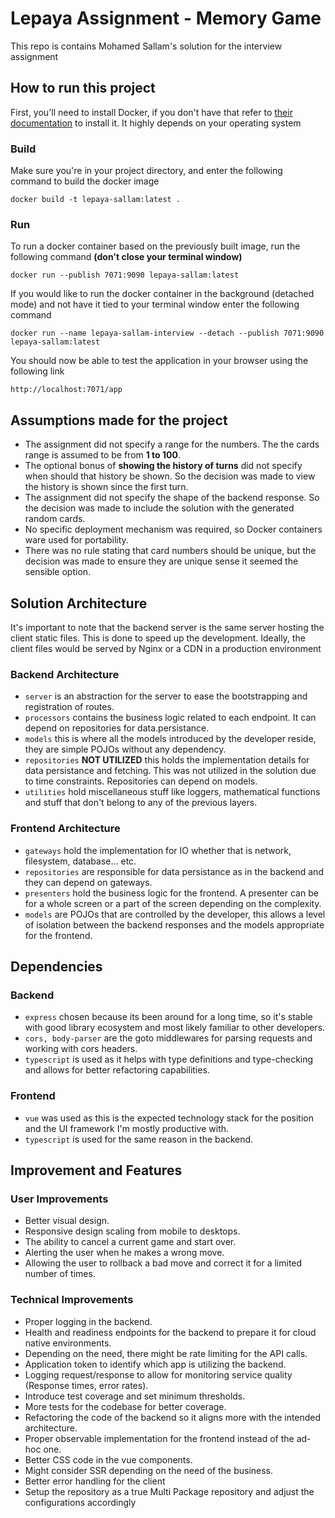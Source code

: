 # Lepaya Assignment - Memory Game
This repo is contains Mohamed Sallam's solution for the interview assignment

## How to run this project
First, you'll need to install Docker, if you don't have that refer to [their documentation](https://docs.docker.com/get-docker/) to install it. It highly depends on your operating system

### Build
Make sure you're in your project directory, and enter the following command to build the docker image
```
docker build -t lepaya-sallam:latest .
```

### Run
To run a docker container based on the previously built image, run the following command **(don't close your terminal window)**
```
docker run --publish 7071:9090 lepaya-sallam:latest
```
If you would like to run the docker container in the background (detached mode) and not have it tied to your terminal window enter the following command
```
docker run --name lepaya-sallam-interview --detach --publish 7071:9090 lepaya-sallam:latest
```

You should now be able to test the application in your browser using the following link
```
http://localhost:7071/app
```

## Assumptions made for the project
- The assignment did not specify a range for the numbers. The the cards range is assumed to be from **1 to 100**.
- The optional bonus of **showing the history of turns** did not specify when should that history be shown. So the decision was made to view the history is shown since the first turn.
- The assignment did not specify the shape of the backend response. So the decision was made to include the solution with the generated random cards.
- No specific deployment mechanism was required, so Docker containers ware used for portability.
- There was no rule stating that card numbers should be unique, but the decision was made to ensure they are unique sense it seemed the sensible option.

## Solution Architecture
It's important to note that the backend server is the same server hosting the client static files. This is done to speed up the development. Ideally, the client files would be served by Nginx or a CDN in a production environment

### Backend Architecture
- `server` is an abstraction for the server to ease the bootstrapping and registration of routes.
- `processors` contains the business logic related to each endpoint. It can depend on repositories for data.persistance.
- `models` this is where all the models introduced by the developer reside, they are simple POJOs without any dependency.
- `repositories` **NOT UTILIZED** this holds the implementation details for data persistance and fetching. This was not utilized in the solution due to time constraints. Repositories can depend on models.
- `utilities` hold miscellaneous stuff like loggers, mathematical functions and stuff that don't belong to any of the previous layers.

### Frontend Architecture
- `gateways` hold the implementation for IO whether that is network, filesystem, database... etc.
- `repositories` are responsible for data persistance as in the backend and they can depend on gateways.
- `presenters` hold the business logic for the frontend. A presenter can be for a whole screen or a part of the screen depending on the complexity.
- `models` are POJOs that are controlled by the developer, this allows a level of isolation between the backend responses and the models appropriate for the frontend.

## Dependencies
### Backend
- `express` chosen because its been around for a long time, so it's stable with good library ecosystem and most likely familiar to other developers.
- `cors, body-parser` are the goto middlewares for parsing requests and working with cors headers.
- `typescript` is used as it helps with type definitions and type-checking and allows for better refactoring capabilities.

### Frontend
- `vue` was used as this is the expected technology stack for the position and the UI framework I'm mostly productive with.
- `typescript` is used for the same reason in the backend.

## Improvement and Features
### User Improvements
- Better visual design.
- Responsive design scaling from mobile to desktops.
- The ability to cancel a current game and start over.
- Alerting the user when he makes a wrong move.
- Allowing the user to rollback a bad move and correct it for a limited number of times.

### Technical Improvements
- Proper logging in the backend.
- Health and readiness endpoints for the backend to prepare it for cloud native environments.
- Depending on the need, there might be rate limiting for the API calls.
- Application token to identify which app is utilizing the backend.
- Logging request/response to allow for monitoring service quality (Response times, error rates).
- Introduce test coverage and set minimum thresholds.
- More tests for the codebase for better coverage.
- Refactoring the code of the backend so it aligns more with the intended architecture.
- Proper observable implementation for the frontend instead of the ad-hoc one.
- Better CSS code in the vue components.
- Might consider SSR depending on the need of the business.
- Better error handling for the client
- Setup the repository as a true Multi Package repository and adjust the configurations accordingly
